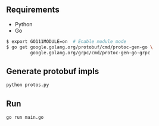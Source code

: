 ## Requirements

- Python
- Go

```sh
$ export GO111MODULE=on  # Enable module mode
$ go get google.golang.org/protobuf/cmd/protoc-gen-go \
         google.golang.org/grpc/cmd/protoc-gen-go-grpc
```


## Generate protobuf impls

```sh
python protos.py
```

## Run

```sh
go run main.go
```
